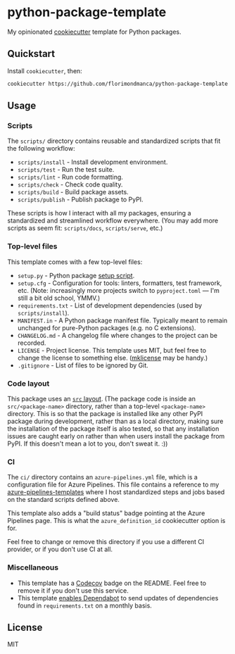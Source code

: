 # python-package-template

My opinionated [cookiecutter](https://github.com/cookiecutter/cookiecutter) template for Python packages.

## Quickstart

Install `cookiecutter`, then:

```bash
cookiecutter https://github.com/florimondmanca/python-package-template
```

## Usage

### Scripts

The `scripts/` directory contains reusable and standardized scripts that fit the following workflow:

* `scripts/install` - Install development environment.
* `scripts/test` - Run the test suite.
* `scripts/lint` - Run code formatting.
* `scripts/check` - Check code quality.
* `scripts/build` - Build package assets.
* `scripts/publish` - Publish package to PyPI.

These scripts is how I interact with all my packages, ensuring a standardized and streamlined workflow everywhere. (You may add more scripts as seem fit: `scripts/docs`, `scripts/serve`, etc.)

### Top-level files

This template comes with a few top-level files:

* `setup.py` - Python package [setup script](https://docs.python.org/3/distutils/setupscript.html).
* `setup.cfg` - Configuration for tools: linters, formatters, test framework, etc. (Note: increasingly more projects switch to `pyproject.toml` — I'm still a bit old school, YMMV.)
* `requirements.txt` - List of development dependencies (used by `scripts/install`).
* `MANIFEST.in` - A Python package manifest file. Typically meant to remain unchanged for pure-Python packages (e.g. no C extensions).
* `CHANGELOG.md` - A changelog file where changes to the project can be recorded.
* `LICENSE` - Project license. This template uses MIT, but feel free to change the license to something else. ([mklicense](https://github.com/cezaraugusto/mklicense) may be handy.)
* `.gitignore` - List of files to be ignored by Git.

### Code layout

This package uses an [`src` layout](https://hynek.me/articles/testing-packaging/). (The package code is inside an `src/<package-name>` directory, rather than a top-level `<package-name>` directory. This is so that the package is installed like any other PyPI package during development, rather than as a local directory, making sure the installation of the package itself is also tested, so that any installation issues are caught early on rather than when users install the package from PyPI. If this doesn't mean a lot to you, don't sweat it. :))

### CI

The `ci/` directory contains an `azure-pipelines.yml` file, which is a configuration file for Azure Pipelines. This file contains a reference to my [azure-pipelines-templates](https://github.com/florimondmanca/azure-pipelines-templates) where I host standardized steps and jobs based on the standard scripts defined above.

This template also adds a "build status" badge pointing at the Azure Pipelines page. This is what the `azure_definition_id` cookiecutter option is for.

Feel free to change or remove this directory if you use a different CI provider, or if you don't use CI at all.

### Miscellaneous

* This template has a [Codecov](https://codecov.io/) badge on the README. Feel free to remove it if you don't use this service.
* This template [enables Dependabot](https://docs.github.com/en/free-pro-team@latest/github/administering-a-repository/enabling-and-disabling-version-updates#enabling-github-dependabot-version-updates) to send updates of dependencies found in `requirements.txt` on a monthly basis.

## License

MIT
